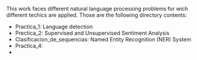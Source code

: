 This work faces different natural language processing problems for wich different techics are applied. Those are the following directory contents:
- Practica_1: Language detection
- Prectica_2: Supervised and Unsupervised Sentiment Analysis
- Clasificacion_de_sequencias: Named Entity Recognition (NER) System
- Practica_4:
- 
